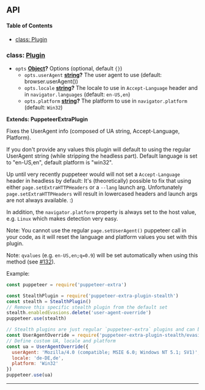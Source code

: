 ## API

<!-- Generated by documentation.js. Update this documentation by updating the source code. -->

#### Table of Contents

- [class: Plugin](#class-plugin)

### class: [Plugin](https://github.com/berstend/puppeteer-extra/blob/6bfc3b948eb95f9591a6aedf8199f91a60e06294/packages/puppeteer-extra-plugin-stealth/evasions/user-agent-override/index.js#L41-L77)

- `opts` **[Object](https://developer.mozilla.org/docs/Web/JavaScript/Reference/Global_Objects/Object)?** Options (optional, default `{}`)
  - `opts.userAgent` **[string](https://developer.mozilla.org/docs/Web/JavaScript/Reference/Global_Objects/String)?** The user agent to use (default: browser.userAgent())
  - `opts.locale` **[string](https://developer.mozilla.org/docs/Web/JavaScript/Reference/Global_Objects/String)?** The locale to use in `Accept-Language` header and in `navigator.languages` (default: `en-US,en`)
  - `opts.platform` **[string](https://developer.mozilla.org/docs/Web/JavaScript/Reference/Global_Objects/String)?** The platform to use in `navigator.platform` (default: `Win32`)

**Extends: PuppeteerExtraPlugin**

Fixes the UserAgent info (composed of UA string, Accept-Language, Platform).

If you don't provide any values this plugin will default to using the regular UserAgent string (while stripping the headless part).
Default language is set to "en-US,en", default platform is "win32".

Up until very recently puppeteer would will not set a `Accept-Language` header in headless by default:
It's (theoretically) possible to fix that using either `page.setExtraHTTPHeaders` or a `--lang` launch arg.
Unfortunately `page.setExtraHTTPHeaders` will result in lowercased headers and launch args are not always available. :)

In addition, the `navigator.platform` property is always set to the host value, e.g. `Linux` which makes detection very easy.

Note: You cannot use the regular `page.setUserAgent()` puppeteer call in your code,
as it will reset the language and platform values you set with this plugin.

Note: `qvalues` (e.g. `en-US,en;q=0.9`) will be set automatically when using this method (see [#132](https://github.com/berstend/puppeteer-extra/issues/132)).

Example:

```javascript
const puppeteer = require('puppeteer-extra')

const StealthPlugin = require('puppeteer-extra-plugin-stealth')
const stealth = StealthPlugin()
// Remove this specific stealth plugin from the default set
stealth.enabledEvasions.delete('user-agent-override')
puppeteer.use(stealth)

// Stealth plugins are just regular `puppeteer-extra` plugins and can be added as such
const UserAgentOverride = require('puppeteer-extra-plugin-stealth/evasions/user-agent-override')
// Define custom UA, locale and platform
const ua = UserAgentOverride({
  userAgent: 'Mozilla/4.0 (compatible; MSIE 6.0; Windows NT 5.1; SV1)',
  locale: 'de-DE,de',
  platform: 'Win32'
})
puppeteer.use(ua)
```

---
